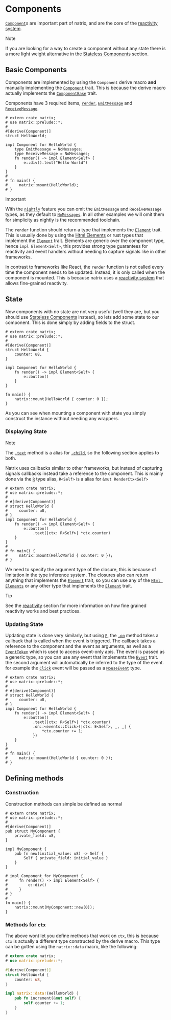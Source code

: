 # Components

[`Component`](reactivity::component::Component)s are important part of natrix, and are the core of the [reactivity system](reactivity.md).

> [!NOTE]
> If you are looking for a way to create a component without any state there is a more light weight alternative in the [Stateless Components](reactivity::stateless-components.md) section.

## Basic Components

Components are implemented by using the `Component` derive macro **and** manually implementing the [`Component`](reactivity::component::Component) trait. This is because the derive macro actually implements the [`ComponentBase`](reactivity::component::ComponentBase) trait.

Components have 3 required items, [`render`](reactivity::component::Component::render), [`EmitMessage`](reactivity::component::Component::EmitMessage) and [`ReceiveMessage`](reactivity::component::Component::ReceiveMessage).

```rust,no_run
# extern crate natrix;
# use natrix::prelude::*;
#
#[derive(Component)]
struct HelloWorld;

impl Component for HelloWorld {
    type EmitMessage = NoMessages;
    type ReceiveMessage = NoMessages;
    fn render() -> impl Element<Self> {
        e::div().text("Hello World")
    }
}
#
# fn main() {
#     natrix::mount(HelloWorld);
# }
```

> [!IMPORTANT]
> With the [`nightly`](features.md#nightly) feature you can omit the `EmitMessage` and `ReceiveMessage` types, as they default to [`NoMessages`](reactivity::component::NoMessages). In all other examples we will omit them for simplicity as nightly is the recommended toolchain.

The `render` function should return a type that implements the [`Element`](dom::element::Element) trait. This is usually done by using the [Html Elements](html.md) or rust types that implement the [`Element`](dom::element::Element) trait. Elements are generic over the component type, hence `impl Element<Self>`, this provides strong type guarantees for reactivity and event handlers without needing to capture signals like in other frameworks.

In contrast to frameworks like React, the `render` function is not called every time the component needs to be updated. Instead, it is only called when the component is mounted. This is because natrix uses a [reactivity system](reactivity.md) that allows fine-grained reactivity.

## State

Now components with no state are not very useful (well they are, but you should use [Stateless Components](reactivity::stateless-components.md) instead), so lets add some state to our component. This is done simply by adding fields to the struct.

```rust,no_run
# extern crate natrix;
# use natrix::prelude::*;
#
#[derive(Component)]
struct HelloWorld {
    counter: u8,
}

impl Component for HelloWorld {
    fn render() -> impl Element<Self> {
        e::button()
    }
}

fn main() {
    natrix::mount(HelloWorld { counter: 0 });
}
```

As you can see when mounting a component with state you simply construct the instance without needing any wrappers.

### Displaying State

> [!NOTE]
> The [`.text`](dom::html_elements::HtmlElement::text) method is a alias for [`.child`](dom::html_elements::HtmlElement::child), so the following section applies to both.

Natrix uses callbacks similar to other frameworks, but instead of capturing signals callbacks instead take a reference to the component. This is mainly done via the [`R`](reactivity::state::R) type alias, `R<Self>` is a alias for `&mut RenderCtx<Self>`

```rust,no_run
# extern crate natrix;
# use natrix::prelude::*;
#
# #[derive(Component)]
# struct HelloWorld {
#     counter: u8,
# }
impl Component for HelloWorld {
    fn render() -> impl Element<Self> {
        e::button()
            .text(|ctx: R<Self>| *ctx.counter)
    }
}
#
# fn main() {
#     natrix::mount(HelloWorld { counter: 0 });
# }
```

We need to specify the argument type of the closure, this is because of limitation in the type inference system. The closures also can return anything that implements the [`Element`](dom::element::Element) trait, so you can use any of the [`Html Elements`](html.md) or any other type that implements the [`Element`](dom::element::Element) trait.

> [!TIP]
> See the [reactivity](reactivity.md) section for more information on how fine grained reactivity works and best practices.

### Updating State

Updating state is done very similarly, but using [`E`](reactivity::state::E), the [`.on`](dom::html_elements::HtmlElement::on) method takes a callback that is called when the event is triggered. The callback takes a reference to the component and the event as arguments, as well as a [`EventToken`](reactivity::state::EventToken) which is used to access event-only apis. The event is passed as a generic type, so you can use any event that implements the [`Event`](dom::events::Event) trait. the second argument will automatically be inferred to the type of the event. for example the [`Click`](dom::events::Click) event will be passed as a [`MouseEvent`](web_sys::MouseEvent) type.

```rust,no_run
# extern crate natrix;
# use natrix::prelude::*;
#
# #[derive(Component)]
# struct HelloWorld {
#     counter: u8,
# }
impl Component for HelloWorld {
    fn render() -> impl Element<Self> {
        e::button()
            .text(|ctx: R<Self>| *ctx.counter)
            .on::<events::Click>(|ctx: E<Self>, _, _| {
                *ctx.counter += 1;
            })
    }
}
#
# fn main() {
#     natrix::mount(HelloWorld { counter: 0 });
# }
```

## Defining methods

### Construction

Construction methods can simple be defined as normal

```rust,no_run
# extern crate natrix;
# use natrix::prelude::*;
#
#[derive(Component)]
pub struct MyComponent {
    private_field: u8,
}

impl MyComponent {
    pub fn new(initial_value: u8) -> Self {
        Self { private_field: initial_value }
    }
}

# impl Component for MyComponent {
#     fn render() -> impl Element<Self> {
#         e::div()
#     }
# }
#
fn main() {
    natrix::mount(MyComponent::new(0));
}
```

### Methods for `ctx`

The above wont let you define methods that work on `ctx`, this is because `ctx` is actually a different type constructed by the derive macro.
This type can be gotten using the `natrix::data` macro, like the following:
```rust
# extern crate natrix;
# use natrix::prelude::*;

#[derive(Component)]
struct HelloWorld {
    counter: u8,
}

impl natrix::data!(HelloWorld) {
    pub fn increment(&mut self) {
        self.counter += 1;
    }
}
```
